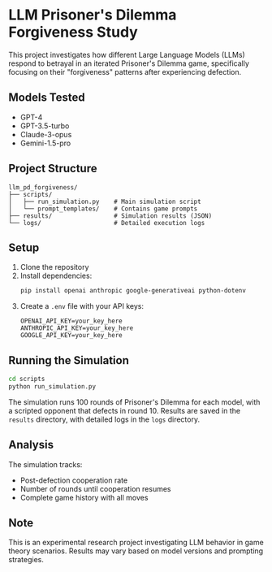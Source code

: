 # LLM Prisoner's Dilemma Forgiveness Study

This project investigates how different Large Language Models (LLMs) respond to betrayal in an iterated Prisoner's Dilemma game, specifically focusing on their "forgiveness" patterns after experiencing defection.

## Models Tested
- GPT-4
- GPT-3.5-turbo
- Claude-3-opus
- Gemini-1.5-pro

## Project Structure
```
llm_pd_forgiveness/
├── scripts/
│   ├── run_simulation.py    # Main simulation script
│   └── prompt_templates/    # Contains game prompts
├── results/                 # Simulation results (JSON)
└── logs/                    # Detailed execution logs
```

## Setup
1. Clone the repository
2. Install dependencies:
   ```bash
   pip install openai anthropic google-generativeai python-dotenv
   ```
3. Create a `.env` file with your API keys:
   ```
   OPENAI_API_KEY=your_key_here
   ANTHROPIC_API_KEY=your_key_here
   GOOGLE_API_KEY=your_key_here
   ```

## Running the Simulation
```bash
cd scripts
python run_simulation.py
```

The simulation runs 100 rounds of Prisoner's Dilemma for each model, with a scripted opponent that defects in round 10. Results are saved in the `results` directory, with detailed logs in the `logs` directory.

## Analysis
The simulation tracks:
- Post-defection cooperation rate
- Number of rounds until cooperation resumes
- Complete game history with all moves

## Note
This is an experimental research project investigating LLM behavior in game theory scenarios. Results may vary based on model versions and prompting strategies. 